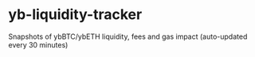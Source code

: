 # yb-liquidity-tracker
Snapshots of ybBTC/ybETH liquidity, fees and gas impact (auto-updated every 30 minutes)
